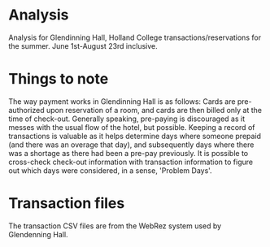 # Analysis
Analysis for Glendinning Hall, Holland College transactions/reservations for the summer. June 1st-August 23rd inclusive.

# Things to note
The way payment works in Glendinning Hall is as follows: Cards are pre-authorized upon reservation of a room, and cards are then billed only at the time of check-out. Generally speaking, pre-paying is discouraged as it messes with the usual flow of the hotel, but possible. Keeping a record of transactions is valuable as it helps determine days where someone prepaid (and there was an overage that day), and subsequently days where there was a shortage as there had been a pre-pay previously. It is possible to cross-check check-out information with transaction information to figure out which days were considered, in a sense, 'Problem Days'.

# Transaction files
The transaction CSV files are from the WebRez system used by Glendenning Hall.

